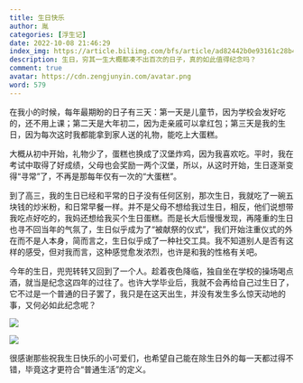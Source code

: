 ```yaml
---
title: 生日快乐
author: 胤
categories: [浮生记]
date: 2022-10-08 21:46:29
index_img: https://article.biliimg.com/bfs/article/ad82442b0e93161c28b4a7e3a1bc6b3ca5305247.jpg@500w.webp
description: 生日，穷其一生大概都凑不出百次的日子，真的如此值得纪念吗？
comment: true
avatar: https://cdn.zengjunyin.com/avatar.png
word: 579
---
```


在我小的时候，每年最期盼的日子有三天：第一天是儿童节，因为学校会发好吃的，还不用上课；第二天是大年初二，因为走亲戚可以拿红包；第三天是我的生日，因为每次这时我都能拿到家人送的礼物，能吃上大蛋糕。

大概从初中开始，礼物少了，蛋糕也换成了汉堡炸鸡，因为我喜欢吃。平时，我在考试中取得了好成绩，父母也会奖励一两个汉堡，所以，从这时开始，生日逐渐变得“寻常”了，不再是那每年仅有一次的“大蛋糕”。

到了高三，我的生日已经和平常的日子没有任何区别，那次生日，我就吃了一碗五块钱的炒米粉，和日常早餐一样。并不是父母不想给我过生日，相反，他们说想带我吃点好吃的，我妈还想给我买个生日蛋糕。而是长大后慢慢发现，再隆重的生日也寻不回当年的气氛了，生日似乎成为了“被献祭的仪式”，我们开始注重仪式的外在而不是人本身，简而言之，生日似乎成了一种社交工具。我不知道别人是否有这样的感受，但对我而言，这种感觉愈发浓烈，也许是和我的性格有关吧。

今年的生日，兜兜转转又回到了一个人。趁着夜色降临，独自坐在学校的操场喝点酒，就当是纪念这四年的过往了。也许大学毕业后，我就不会再给自己过生日了，它不过是一个普通的日子罢了，我只是在这天出生，并没有发生多么惊天动地的事，又何必如此纪念呢？

![](https://article.biliimg.com/bfs/article/3a8ffbe4130743fa353253f177cd5d948bd940af.jpg@800w_400h_1c.webp)

![](https://article.biliimg.com/bfs/article/105f4b2b35e636044921d7e29d76c690a4566ced.jpg@800w_400h_1c.webp)

很感谢那些祝我生日快乐的小可爱们，也希望自己能在除生日外的每一天都过得不错，毕竟这才更符合“普通生活”的定义。